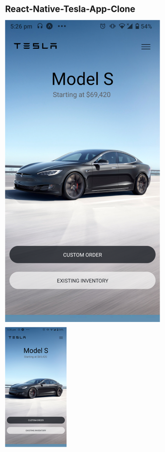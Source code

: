 # React-Native-Tesla-App-Clone
![React-Native-Tesla-App-Clone](./image.png)

<img src="./image.png" alt="Image" width='200'/>
